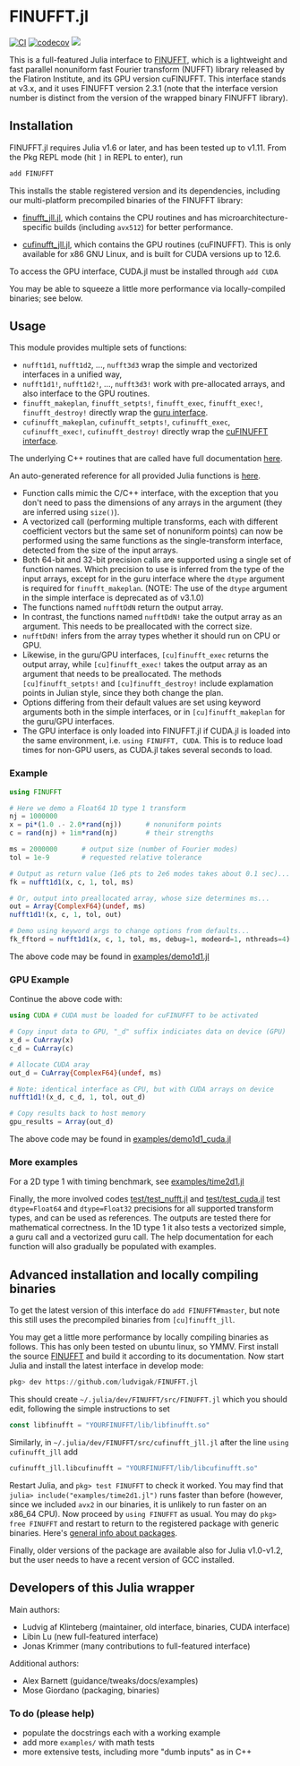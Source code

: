 # FINUFFT.jl

[![CI](https://github.com/ludvigak/FINUFFT.jl/actions/workflows/CI.yml/badge.svg)](https://github.com/ludvigak/FINUFFT.jl/actions/workflows/CI.yml)
[![codecov](https://codecov.io/gh/ludvigak/FINUFFT.jl/branch/master/graph/badge.svg?token=Tkx7kma18J)](https://codecov.io/gh/ludvigak/FINUFFT.jl)
[![](https://img.shields.io/badge/docs-latest-blue.svg)](https://ludvigak.github.io/FINUFFT.jl/latest/)

This is a full-featured Julia interface to [FINUFFT](https://github.com/flatironinstitute/finufft), which is a lightweight and fast parallel nonuniform fast Fourier transform (NUFFT) library released by the Flatiron Institute, and its GPU version cuFINUFFT. This interface stands at v3.x, and it uses FINUFFT version 2.3.1 (note that the interface version number is distinct from the version of the wrapped binary FINUFFT library).

## Installation

FINUFFT.jl requires Julia v1.6 or later, and has been tested up to v1.11. From the Pkg REPL mode (hit `]` in REPL to enter), run

```julia
add FINUFFT
```

This installs the stable registered version and its dependencies, including our multi-platform precompiled binaries of the FINUFFT library:

* [finufft_jll.jl](https://github.com/JuliaBinaryWrappers/finufft_jll.jl), which contains the CPU routines and has microarchitecture-specific builds (including `avx512`) for better performance.

* [cufinufft_jll.jl](https://github.com/JuliaBinaryWrappers/cufinufft_jll.jl), which contains the GPU routines (cuFINUFFT). This is only available for x86 GNU Linux, and is built for CUDA versions up to 12.6.

To access the GPU interface, CUDA.jl must be installed through `add CUDA`

You may be able to squeeze a little more performance via locally-compiled binaries; see below.

## Usage

This module provides multiple sets of functions:

* `nufft1d1`, `nufft1d2`, ..., `nufft3d3` wrap the
simple and vectorized interfaces in a unified way,
* `nufft1d1!`, `nufft1d2!`, ..., `nufft3d3!` work with pre-allocated arrays, and also interface to the GPU routines.
* `finufft_makeplan`, `finufft_setpts!`, `finufft_exec`, `finufft_exec!`, `finufft_destroy!` directly wrap the [guru interface](https://finufft.readthedocs.io/en/latest/c.html#guru-plan-interface).
* `cufinufft_makeplan`, `cufinufft_setpts!`, `cufinufft_exec`, `cufinufft_exec!`, `cufinufft_destroy!` directly wrap the [cuFINUFFT interface](https://finufft.readthedocs.io/en/latest/c_gpu.html).

The underlying C++ routines that are called have full documentation
[here](https://finufft.readthedocs.io/en/latest/c.html).

An auto-generated reference for all provided Julia functions is [here](https://ludvigak.github.io/FINUFFT.jl/latest/).

* Function calls mimic the C/C++ interface, with the exception that you don't need to pass the dimensions of any arrays in the argument (they are inferred using `size()`).
* A vectorized call (performing multiple transforms, each with different coefficient vectors but the same set of nonuniform points) can now be performed using the same functions as the single-transform interface, detected from the size of the input arrays.
* Both 64-bit and 32-bit precision calls are supported using a single
set of function names. Which precision to use is inferred from the type of the input arrays, except for in the guru interface where the `dtype` argument is required for `finufft_makeplan`. (NOTE: The use of the `dtype` argument in the simple interface is deprecated as of v3.1.0)
* The functions named `nufftDdN` return the output array.
* In contrast, the functions named `nufftDdN!` take the output array as an argument. This needs to be preallocated with the correct size.
* `nufftDdN!` infers from the array types whether it should run on CPU or GPU.
* Likewise, in the guru/GPU interfaces, `[cu]finufft_exec` returns the output array,
while `[cu]finufft_exec!` takes the output array as an argument that needs to be preallocated. The methods `[cu]finufft_setpts!` and `[cu]finufft_destroy!` include explamation points in Julian style, since they both change the plan.
* Options differing from their default values are set using keyword arguments both in the simple interfaces, or in `[cu]finufft_makeplan` for the guru/GPU interfaces.
* The GPU interface is only loaded into FINUFFT.jl if CUDA.jl is loaded into the same environment, i.e. `using FINUFFT, CUDA`. This is to reduce load times for non-GPU users, as CUDA.jl takes several seconds to load.

### Example
```julia
using FINUFFT

# Here we demo a Float64 1D type 1 transform
nj = 1000000
x = pi*(1.0 .- 2.0*rand(nj))      # nonuniform points
c = rand(nj) + 1im*rand(nj)       # their strengths

ms = 2000000      # output size (number of Fourier modes)
tol = 1e-9        # requested relative tolerance

# Output as return value (1e6 pts to 2e6 modes takes about 0.1 sec)...
fk = nufft1d1(x, c, 1, tol, ms)

# Or, output into preallocated array, whose size determines ms...
out = Array{ComplexF64}(undef, ms)
nufft1d1!(x, c, 1, tol, out)

# Demo using keyword args to change options from defaults...
fk_fftord = nufft1d1(x, c, 1, tol, ms, debug=1, modeord=1, nthreads=4)
```

The above code may be found in [examples/demo1d1.jl](examples/demo1d1.jl)

### GPU Example
Continue the above code with:
```julia
using CUDA # CUDA must be loaded for cuFINUFFT to be activated

# Copy input data to GPU, "_d" suffix indiciates data on device (GPU)
x_d = CuArray(x)
c_d = CuArray(c)

# Allocate CUDA aray
out_d = CuArray{ComplexF64}(undef, ms)

# Note: identical interface as CPU, but with CUDA arrays on device
nufft1d1!(x_d, c_d, 1, tol, out_d)

# Copy results back to host memory
gpu_results = Array(out_d)

```

The above code may be found in [examples/demo1d1_cuda.jl](examples/demo1d1_cuda.jl)

### More examples

For a 2D type 1 with timing benchmark,
see [examples/time2d1.jl](examples/time2d1.jl)

Finally, the more involved codes [test/test_nufft.jl](test/test_nufft.jl) 
and [test/test_cuda.jl](test/test_cuda.jl)
test `dtype=Float64` and `dtype=Float32` precisions for all supported transform types, and can be used as references.
The outputs are tested there for mathematical correctness.
In the 1D type 1 it also tests a vectorized simple, a guru call and
a vectorized guru call.
The help documentation for each function will also gradually be populated
with examples.



## Advanced installation and locally compiling binaries

To get the latest version of this interface do `add FINUFFT#master`, but note this still uses the precompiled binaries from `[cu]finufft_jll`.

You may get a little more performance by locally compiling binaries as follows. This has only been tested on ubuntu linux, so YMMV. First install the source
[FINUFFT](https://github.com/flatironinstitute/finufft) and build it according to its documentation.
Now start Julia and install the latest interface in develop mode:
```julia
pkg> dev https://github.com/ludvigak/FINUFFT.jl
```
This should create `~/.julia/dev/FINUFFT/src/FINUFFT.jl` which you should edit,
following the simple instructions to set
```julia
const libfinufft = "YOURFINUFFT/lib/libfinufft.so"
```
Similarly, in `~/.julia/dev/FINUFFT/src/cufinufft_jll.jl` after the line `using cufinufft_jll` add
```julia
cufinufft_jll.libcufinufft = "YOURFINUFFT/lib/libcufinufft.so"

```

Restart Julia, and `pkg> test FINUFFT` to check it worked.
You may find that `julia> include("examples/time2d1.jl")` runs faster
than before (however, since we included `avx2` in our binaries, it is
unlikely to run faster on an x86_64 CPU).
Now proceed by `using FINUFFT` as usual.
You may do `pkg> free FINUFFT` and restart to return to the registered package
with generic binaries.
Here's [general info about packages](https://pkgdocs.julialang.org/v1/managing-packages).

Finally, older versions of the package are available also for Julia v1.0-v1.2, but the user needs to have a recent version of GCC installed.


## Developers of this Julia wrapper

Main authors:

* Ludvig af Klinteberg (maintainer, old interface, binaries, CUDA interface)
* Libin Lu (new full-featured interface)
* Jonas Krimmer (many contributions to full-featured interface)

Additional authors:

* Alex Barnett (guidance/tweaks/docs/examples)
* Mose Giordano (packaging, binaries)

### To do (please help)

- populate the docstrings each with a working example
- add more `examples/` with math tests
- more extensive tests, including more "dumb inputs" as in C++
